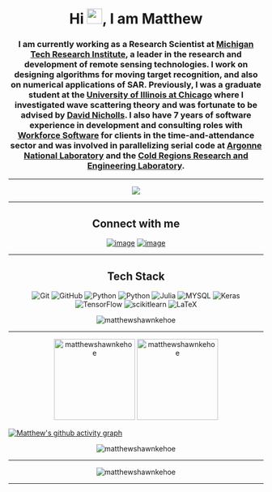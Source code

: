 <h1 align="center">Hi <img src="https://user-images.githubusercontent.com/39955420/147578264-bae0526c-028a-49d2-8af8-d08bb4edbd2a.gif" height="30" width="30">, I am Matthew</h1>

<h3 align="center">I am currently working as a Research Scientist at <a href="https://www.mtu.edu/mtri">Michigan Tech Research Institute</a>, a leader in the research and development of remote sensing technologies. I work on designing algorithms for moving target recognition, and also on numerical applications of SAR. Previously, I was a graduate student at the <a href=" https://mscs.uic.edu/">University of Illinois at Chicago</a> where I investigated wave scattering theory and was fortunate to be advised by <a href="http://homepages.math.uic.edu/~nicholls">David Nicholls</a>. I also have 7 years of software experience in development and consulting roles with <a href="https://workforcesoftware.com/ ">Workforce Software</a> for clients in the time-and-attendance sector and was involved in parallelizing serial code at <a href="https://www.anl.gov/">Argonne National Laboratory</a> and the <a href="https://www.erdc.usace.army.mil/Locations/CRREL/">Cold Regions Research and Engineering Laboratory</a>.</h3>
<hr/>

<p align="center">
  <a href="https://matthewshawnkehoe.github.io/files/kehoe_cv.pdf?usp=sharing"><img src="https://img.shields.io/badge/Resume-9775c2?style=for-the-badge"></a>
</p>
<hr/>

<h2 align="center">Connect with me</h2>
<div align="center">

  [![image](https://img.shields.io/badge/Gmail-EA4335?style=for-the-badge&logo=gmail&logoColor=white)](mailto:mskehoe001@gmail.com)
  [![image](https://img.shields.io/badge/LinkedIn-0A66C2?style=for-the-badge&logo=linkedin&logoColor=white)](https://www.linkedin.com/in/matthew-kehoe-73669135)

</div>
<hr/>

<h2 align="center">Tech Stack</h2>
<p align="center">
  <a><img alt="Git" src="https://img.shields.io/badge/-Git-F1502F?style=for-the-badge&logo=Git&logoColor=white"></a>
  <a><img alt="GitHub" src="https://img.shields.io/badge/-GitHub-4f6578?style=for-the-badge&logo=GitHub&logoColor=white"></a>
  <a><img alt="Python" src="https://img.shields.io/badge/Jupyter-F37626.svg?&style=for-the-badge&logo=Jupyter&logoColor=white"></a>
  <a><img alt="Python" src="https://img.shields.io/badge/-Python-4B8BBE?style=for-the-badge&logo=python&logoColor=white"></a>
  <a><img alt="Julia" src="https://img.shields.io/badge/Julia-9558B2?style=for-the-badge&logo=julia&logoColor=white"></a>
  <a><img alt="MYSQL" src="https://img.shields.io/badge/MySQL-005C84?style=for-the-badge&logo=mysql&logoColor=white"></a>
  <a><img alt="Keras" src="https://img.shields.io/badge/Keras-FF0000?style=for-the-badge&logo=keras&logoColor=white"></a>
  <a><img alt="TensorFlow" src="https://img.shields.io/badge/TensorFlow-FF6F00?style=for-the-badge&logo=tensorflow&logoColor=white"></a>
  <a><img alt="scikitlearn" src="https://img.shields.io/badge/-scikitlearn-EB9136?style=for-the-badge&logo=scikitlearn&logoColor=white"></a>
  <a><img alt="LaTeX" src="https://img.shields.io/badge/LaTeX-47A141?style=for-the-badge&logo=LaTeX&logoColor=white"></a>
</p>

<p align='center'>
<img align="center" src="https://github-readme-stats-sigma-five.vercel.app/api/top-langs?username=matthewshawnkehoe&show_icons=true&theme=dark&locale=en&layout=compact" alt="matthewshawnkehoe" />
</p>
<hr/>

<p align="center">
  <img height= "160" src="https://github-readme-stats-sigma-five.vercel.app/api?username=matthewshawnkehoe&theme=dark&show_icons=true&include_all_commits=true" alt="matthewshawnkehoe"/>
  <img height= "160" src="https://github-readme-streak-stats.herokuapp.com?user=matthewshawnkehoe&theme=dark&date_format=M%20j%5B%2C%20Y%5D" alt="matthewshawnkehoe"/>
</p>

[![Matthew's github activity graph](https://github-readme-activity-graph.cyclic.app/graph?username=matthewshawnkehoe&&theme=github-compact)](https://github.com/ashutosh00710/github-readme-activity-graph)

<p align="center"> 
<img src="https://github-profile-trophy.vercel.app/?username=matthewshawnkehoe" alt="matthewshawnkehoe" /></a> </p>
<hr/>

<p align="center">
  <img src="https://komarev.com/ghpvc/?username=matthewshawnkehoe&label=Profile%20views&style=for-the-badge" alt="matthewshawnkehoe"/>
</p>
<hr/>
